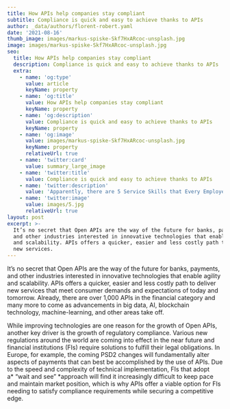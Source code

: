 ```yaml
---
title: How APIs help companies stay compliant
subtitle: Compliance is quick and easy to achieve thanks to APIs
author: _data/authors/florent-robert.yaml
date: '2021-08-16'
thumb_image: images/markus-spiske-Skf7HxARcoc-unsplash.jpg
image: images/markus-spiske-Skf7HxARcoc-unsplash.jpg
seo:
  title: How APIs help companies stay compliant
  description: Compliance is quick and easy to achieve thanks to APIs
  extra:
    - name: 'og:type'
      value: article
      keyName: property
    - name: 'og:title'
      value: How APIs help companies stay compliant
      keyName: property
    - name: 'og:description'
      value: Compliance is quick and easy to achieve thanks to APIs
      keyName: property
    - name: 'og:image'
      value: images/markus-spiske-Skf7HxARcoc-unsplash.jpg
      keyName: property
      relativeUrl: true
    - name: 'twitter:card'
      value: summary_large_image
    - name: 'twitter:title'
      value: Compliance is quick and easy to achieve thanks to APIs
    - name: 'twitter:description'
      value: 'Apparently, there are 5 Service Skills that Every Employee Needs'
    - name: 'twitter:image'
      value: images/5.jpg
      relativeUrl: true
layout: post
excerpt: >-
  It’s no secret that Open APIs are the way of the future for banks, payments,
  and other industries interested in innovative technologies that enable agility
  and scalability. APIs offers a quicker, easier and less costly path to deliver
  new services.
---
```

It’s no secret that Open APIs are the way of the future for banks, payments, and other industries interested in innovative technologies that enable agility and scalability. APIs offers a quicker, easier and less costly path to deliver new services that meet consumer demands and expectations of today and tomorrow. Already, there are over 1,000 APIs in the financial category and many more to come as advancements in big data, AI, blockchain technology, machine-learning, and other areas take off.

While improving technologies are one reason for the growth of Open APIs, another key driver is the growth of regulatory compliance. Various new regulations around the world are coming into effect in the near future and financial institutions (FIs) require solutions to fulfill their legal obligations. In Europe, for example, the coming PSD2 changes will fundamentally alter aspects of payments that can best be accomplished by the use of APIs. Due to the speed and complexity of technical implementation, FIs that adopt a* “wait and see” *approach will find it increasingly difficult to keep pace and maintain market position, which is why APIs offer a viable option for FIs needing to satisfy compliance requirements while securing a competitive edge.
